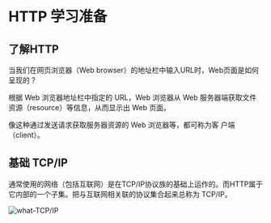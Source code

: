 # HTTP 学习准备

## 了解HTTP

当我们在网页浏览器（Web browser）的地址栏中输入URL时，Web页面是如何呈现的？

根据 Web 浏览器地址栏中指定的 URL，Web 浏览器从 Web 服务器端获取文件资源（resource）等信息，从而显示出 Web 页面。

像这种通过发送请求获取服务器资源的 Web 浏览器等，都可称为客 户端（client）。

## 基础 **TCP/IP**

通常使用的网络（包括互联网）是在TCP/IP协议族的基础上运作的。而HTTP属于它内部的一个子集。把与互联网相关联的协议集合起来总称为 TCP/IP。

<img :src="$withBase('/HTTP/HTTP01.png')" alt="what-TCP/IP"/>